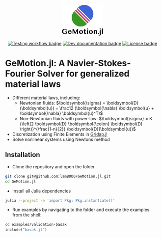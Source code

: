 <p align="center">
  <img height="100" src="media/logo_text.png" alt="Resume application project app icon">
<p>

<div align="center">
  <a href="https://github.com/lamBOOO/GeMotion.jl/actions"><img src="https://github.com/lamBOOO/GeMotion.jl/actions/workflows/test.yml/badge.svg" alt="Testing workflow badge"/></a>
  <a href="https://lambooo.github.io/GeMotion.jl/dev/"><img src="https://img.shields.io/badge/docs-dev-blue.svg" alt="Dev documentation badge"/></a>
  <a href="https://github.com/lamBOOO/GeMotion.jl/blob/master/LICENSE"><img src="https://img.shields.io/github/license/lamBOOO/GeMotion.jl.svg" alt="License badge"/></a>
</div>

# GeMotion.jl: A Navier-Stokes-Fourier Solver for generalized material laws

- Different material laws, including:
  - Newtonian fluids: $\boldsymbol{\sigma} = \boldsymbol{D}(\boldsymbol{u}) = \frac12 (\boldsymbol{\nabla} \boldsymbol{u} + \boldsymbol{\nabla} \boldsymbol{u}^T)$
  - Non-Newtonian fluids with power-law: $\boldsymbol{\sigma} = K {\left(2 \boldsymbol{D} \boldsymbol{\colon}  \boldsymbol{D} \right)}^{\frac{1-n}{2}} \boldsymbol{D}(\boldsymbol{u})$
- Discretization using Finite Elements in [Gridap.jl](https://github.com/gridap/Gridap.jl)
- Solve nonlinear systems using Newtons method


## Installation

- Clone the repository and open the folder
```bash
git clone git@github.com:lamBOOO/GeMotion.jl.git
cd GeMotion.jl
```

- Install all Julia dependencies
```bash
julia --project -e 'import Pkg; Pkg.instantiate()'
```

- Run examples by navigating to the folder and execute the examples from the shell:
```bash
cd examples/validation-basak
include("basak.jl")
```
